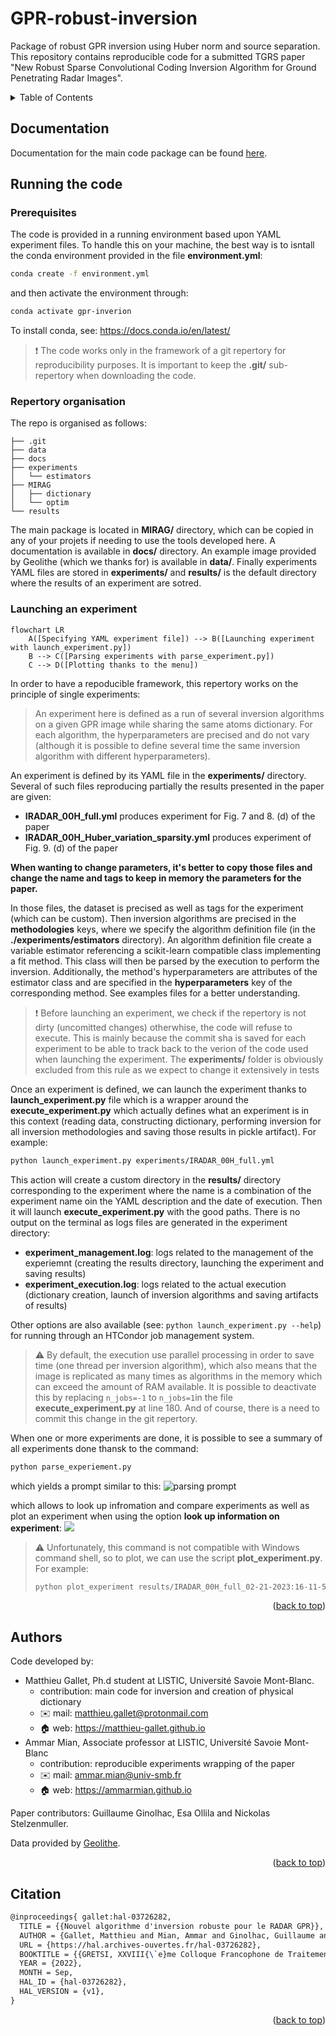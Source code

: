 <a name="readme-top"></a>
# GPR-robust-inversion

Package of robust GPR inversion using Huber norm and source separation. This repository contains reproducible code for a submitted TGRS paper "New Robust Sparse Convolutional Coding Inversion Algorithm for Ground Penetrating Radar Images".

<details>
  <summary>Table of Contents</summary>
  <ol>
    <li>
      <a href="#gpr-robust-inversion">About The Project</a>
    </li>
    <li><a href="#documentation">Documentation</a></li>
    <li>
      <a href="#running-the-code">Running the code</a>
      <ul>
        <li><a href="#prerequisites">Prerequisites</a></li>
        <li><a href="#repertory-organisation">Repertory organisation</a></li>
        <li><a href="#launching-an-experiment">Launching an experiment</a></li>
      </ul>
    </li>
    <li><a href="#authors">Authors</a></li>
    <li><a href="#citation">Citation</a></li>
  </ol>
</details>

## Documentation

Documentation for the main code package can be found [here](https://matthieu-gallet.github.io/GPR-robust-inversion/index.html).

## Running the code

### Prerequisites

The code is provided in a running environment based upon YAML experiment files. To handle this on your machine, the best way is to isntall the conda environment provided in the file **environment.yml**:

```bash
conda create -f environment.yml
```

and then activate the environment through:
```bash
conda activate gpr-inverion
```

To install conda, see: https://docs.conda.io/en/latest/

> :heavy_exclamation_mark: The code works only in the framework of a git repertory for reproducibility purposes. It is important to keep the **.git/** sub-repertory when downloading the code.


### Repertory organisation

The repo is organised as follows:

```ascii
├── .git
├── data
├── docs
├── experiments
│   └── estimators
├── MIRAG
│   ├── dictionary
│   └── optim
└── results
```

The main package is located in **MIRAG/** directory, which can be copied in any of your projets if needing to use the tools developed here. A documentation is available in **docs/** directory. An example image provided by Geolithe (which we thanks for) is available in **data/**. Finally experiments YAML files are stored in **experiments/** and **results/** is the default directory where the results of an experiment are sotred.

### Launching an experiment

```mermaid
flowchart LR 
    A([Specifying YAML experiment file]) --> B([Launching experiment with launch_experiment.py])
    B --> C([Parsing experiments with parse_experiment.py])
    C --> D([Plotting thanks to the menu])
```

In order to have a repoducible framework, this repertory works on the principle of single experiments:
>An experiment here is defined as a run of several inversion algorithms on a given GPR image while sharing the same atoms dictionary. For each algorithm, the hyperparameters are precised and do not vary (although it is possible to define several time the same inversion algorithm with different hyperparameters).

An experiment is defined by its YAML file in the **experiments/** directory. Several of such files reproducing partially the results presented in the paper are given:
* **IRADAR_00H_full.yml** produces experiment for Fig. 7 and 8. (d) of the paper
* **IRADAR_00H_Huber_variation_sparsity.yml** produces experiment of Fig. 9. (d) of the paper

**When wanting to change parameters, it's better to copy those files and change the name and tags to keep in memory the parameters for the paper.**

In those files, the dataset is precised as well as tags for the experiment (which can be custom). Then inversion algorithms are precised in the **methodologies** keys, where we specify the algorithm definition file (in the **./experiments/estimators** directory). An algorithm definition file create a variable estimator referencing a scikit-learn compatible class implementing a fit method. This class will then be parsed by the execution to perform the inversion. Additionally, the method's hyperparameters are attributes of the estimator class and are specified in the **hyperparameters** key of the corresponding method. See examples files for a better understanding.

> :heavy_exclamation_mark: Before launching an experiment, we check if the repertory is not dirty (uncomitted changes) otherwhise, the code will refuse to execute. This is mainly because the commit sha is saved for each experiment to be able to track back to the verion of the code used when launching the experiment.
> The **experiments/** folder is obviously excluded from this rule as we expect to change it extensively in tests

Once an experiment is defined, we can launch the experiment thanks to **launch_experiment.py** file which is a wrapper around the **execute_experiment.py** which actually defines what an experiment is in this context (reading data, constructing dictionary, performing inversion for all inversion methodologies and saving those results in pickle artifact). For example:

```bash
python launch_experiment.py experiments/IRADAR_00H_full.yml
```

This action will create a custom directory in the **results/** directory corresponding to the experiment where the name is a combination of the experiment name oin the YAML description and the date of execution. Then it will launch **execute_experiment.py** with the good paths. There is no output on the terminal as logs files are generated in the experiment directory:
* **experiment_management.log**: logs related to the management of the experiemnt (creating the results directory, launching the experiment and saving results)
* **experiment_execution.log**: logs related to the actual execution (dictionary creation, launch of inversion algorithms and saving artifacts of results)

Other options are also available (see: `python launch_experiment.py --help`) for running through an HTCondor job management system.

> :warning: By default, the execution use parallel processing in order to save time (one thread per inversion algorithm), which also means that the image is replicated as many times as algorithms in the memory which can exceed the amount of RAM available. It is possible to deactivate this by replacing `n_jobs=-1` to `n_jobs=1`in the file **execute_experiment.py** at line 180. And of course, there is a need to commit this change in the git repertory.

When one or more experiments are done, it is possible to see a summary of all experiments done thansk to the command:
```bash
python parse_experiement.py
```
which yields a prompt similar to this:
![parsing prompt](img/prompt.png)

which allows to look up infromation and compare experiments as well as plot an experiment when using the option **look up information on experiment**:
![](img/plot.png)

> :warning: Unfortunately, this command is not compatible with Windows command shell, so to plot, we can use the script **plot_experiment.py**. For example:
> ```bash
> python plot_experiment results/IRADAR_00H_full_02-21-2023:16-11-53/
> ```

<p align="right">(<a href="#readme-top">back to top</a>)</p>

## Authors

Code developed by:
* Matthieu Gallet, Ph.d student at LISTIC, Université Savoie Mont-Blanc.  
  * contribution: main code for inversion and creation of physical dictionary
  * :envelope: mail: matthieu.gallet@protonmail.com
  * :house: web: https://matthieu-gallet.github.io
* Ammar Mian, Associate professor at LISTIC, Université Savoie Mont-Blanc
  * contribution: reproducible experiments wrapping of the paper
  * :envelope: mail: ammar.mian@univ-smb.fr
  * :house: web: https://ammarmian.github.io

Paper contributors: Guillaume Ginolhac, Esa Ollila and Nickolas Stelzenmuller.

Data provided by [Geolithe](http://geolithe.fr).

<p align="right">(<a href="#readme-top">back to top</a>)</p>

## Citation
```Latex
@inproceedings{	gallet:hal-03726282,
  TITLE = {{Nouvel algorithme d'inversion robuste pour le RADAR GPR}},
  AUTHOR = {Gallet, Matthieu and Mian, Ammar and Ginolhac, Guillaume and Stelzenmuller, Nickolas},
  URL = {https://hal.archives-ouvertes.fr/hal-03726282}, 
  BOOKTITLE = {{GRETSI, XXVIII{\`e}me Colloque Francophone de Traitement du Signal et des Images}}
  YEAR = {2022}, 
  MONTH = Sep,
  HAL_ID = {hal-03726282},
  HAL_VERSION = {v1},
}
```
<p align="right">(<a href="#readme-top">back to top</a>)</p>
